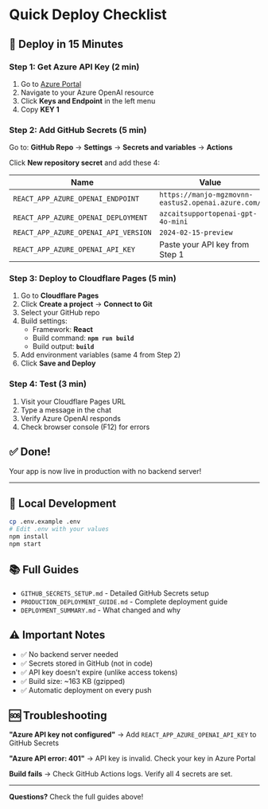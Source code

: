 # Quick Deploy Checklist

## 🚀 Deploy in 15 Minutes

### Step 1: Get Azure API Key (2 min)
1. Go to [Azure Portal](https://portal.azure.com)
2. Navigate to your Azure OpenAI resource
3. Click **Keys and Endpoint** in the left menu
4. Copy **KEY 1**

### Step 2: Add GitHub Secrets (5 min)

Go to: **GitHub Repo** → **Settings** → **Secrets and variables** → **Actions**

Click **New repository secret** and add these 4:

| Name | Value |
|------|-------|
| `REACT_APP_AZURE_OPENAI_ENDPOINT` | `https://manjo-mgzmovnn-eastus2.openai.azure.com/` |
| `REACT_APP_AZURE_OPENAI_DEPLOYMENT` | `azcaitsupportopenai-gpt-4o-mini` |
| `REACT_APP_AZURE_OPENAI_API_VERSION` | `2024-02-15-preview` |
| `REACT_APP_AZURE_OPENAI_API_KEY` | Paste your API key from Step 1 |

### Step 3: Deploy to Cloudflare Pages (5 min)

1. Go to **Cloudflare Pages**
2. Click **Create a project** → **Connect to Git**
3. Select your GitHub repo
4. Build settings:
   - Framework: **React**
   - Build command: **`npm run build`**
   - Build output: **`build`**
5. Add environment variables (same 4 from Step 2)
6. Click **Save and Deploy**

### Step 4: Test (3 min)

1. Visit your Cloudflare Pages URL
2. Type a message in the chat
3. Verify Azure OpenAI responds
4. Check browser console (F12) for errors

## ✅ Done!

Your app is now live in production with no backend server!

---

## 🔧 Local Development

```bash
cp .env.example .env
# Edit .env with your values
npm install
npm start
```

## 📚 Full Guides

- `GITHUB_SECRETS_SETUP.md` - Detailed GitHub Secrets setup
- `PRODUCTION_DEPLOYMENT_GUIDE.md` - Complete deployment guide
- `DEPLOYMENT_SUMMARY.md` - What changed and why

## ⚠️ Important Notes

- ✅ No backend server needed
- ✅ Secrets stored in GitHub (not in code)
- ✅ API key doesn't expire (unlike access tokens)
- ✅ Build size: ~163 KB (gzipped)
- ✅ Automatic deployment on every push

## 🆘 Troubleshooting

**"Azure API key not configured"**
→ Add `REACT_APP_AZURE_OPENAI_API_KEY` to GitHub Secrets

**"Azure API error: 401"**
→ API key is invalid. Check your key in Azure Portal

**Build fails**
→ Check GitHub Actions logs. Verify all 4 secrets are set.

---

**Questions?** Check the full guides above!

